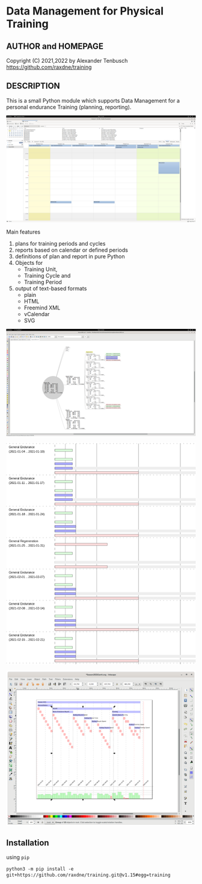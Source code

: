 
# Data Management for Physical Training

## AUTHOR and HOMEPAGE

Copyright (C) 2021,2022 by Alexander Tenbusch <https://github.com/raxdne/training>

## DESCRIPTION

This is a small Python module which supports Data Management for a personal endurance Training (planning, reporting).

![Demo](https://github.com/raxdne/training/blob/main/demo/ThunderbirdLightning.png)

Main features
1) plans for training periods and cycles
1) reports based on calendar or defined periods
1) definitions of plan and report in pure Python
1) Objects for
   - Training Unit,
   - Training Cycle and
   - Training Period
1) output of text-based formats
   - plain
   - HTML
   - Freemind XML
   - vCalendar
   - SVG

![Demo Mindmap](https://github.com/raxdne/training/blob/main/demo/Freemind.png)

![Demo](https://github.com/raxdne/training/blob/main/demo/Diagram.png)

![Edit in Inkscape](https://github.com/raxdne/training/blob/main/demo/Inkscape.png)

## Installation

using `pip`

	python3 -m pip install -e git+https://github.com/raxdne/training.git@v1.15#egg=training

